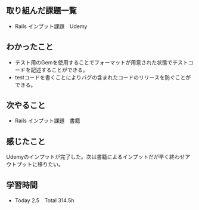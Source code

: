 ## 取り組んだ課題一覧  
- Rails インプット課題　Udemy
## わかったこと
- テスト用のGemを使用することでフォーマットが用意された状態でテストコードを記述することができる。
- testコードを書くことによりバグの含まれたコードのリリースを防ぐことができる。
## 次やること  
- Rails インプット課題　書籍
## 感じたこと 
Udemyのインプットが完了した。次は書籍によるインプットだが早く終わせアウトプットに移りたい。
## 学習時間  
- Today 2.5　Total 314.5h
